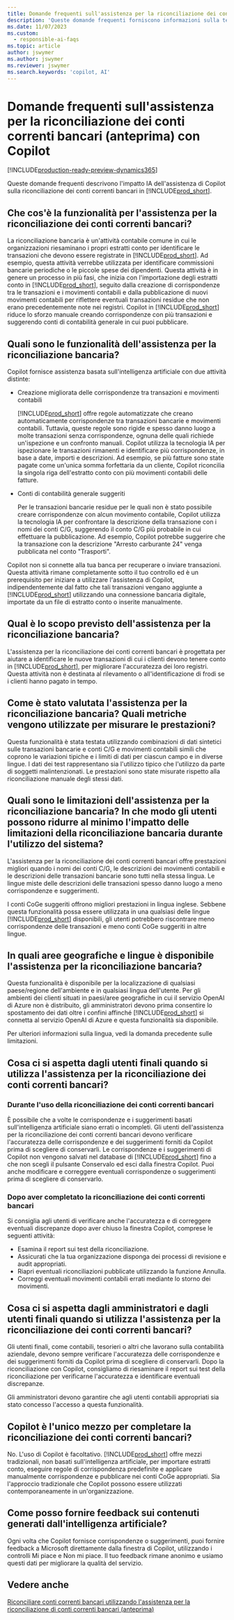 ```yaml
---
title: Domande frequenti sull'assistenza per la riconciliazione dei conti correnti bancari (anteprima) con Copilot
description: 'Queste domande frequenti forniscono informazioni sulla tecnologia di IA utilizzata per riconciliare conti correnti bancari ed estratti conto in Business Central. Includono considerazioni e dettagli chiave su come viene utilizzata l''intelligenza artificiale, come è stata testata e valutata ed eventuali limitazioni specifiche.'
ms.date: 11/07/2023
ms.custom:
  - responsible-ai-faqs
ms.topic: article
author: jswymer
ms.author: jswymer
ms.reviewer: jswymer
ms.search.keywords: 'copilot, AI'
---
```


# <a name="faq-for-bank-account-reconciliation-assist-preview-with-copilot"></a>Domande frequenti sull'assistenza per la riconciliazione dei conti correnti bancari (anteprima) con Copilot

[!INCLUDE[production-ready-preview-dynamics365](includes/production-ready-preview-dynamics365.md)]

Queste domande frequenti descrivono l'impatto IA dell'assistenza di Copilot sulla riconciliazione dei conti correnti bancari in [!INCLUDE[prod_short](includes/prod_short.md)]. 

## <a name="what-is-bank-reconciliation-assist"></a>Che cos'è la funzionalità per l'assistenza per la riconciliazione dei conti correnti bancari?

La riconciliazione bancaria è un'attività contabile comune in cui le organizzazioni riesaminano i propri estratti conto per identificare le transazioni che devono essere registrate in [!INCLUDE[prod_short](includes/prod_short.md)]. Ad esempio, questa attività verrebbe utilizzata per identificare commissioni bancarie periodiche o le piccole spese dei dipendenti. Questa attività è in genere un processo in più fasi, che inizia con l'importazione degli estratti conto in [!INCLUDE[prod_short](includes/prod_short.md)], seguito dalla creazione di corrispondenze tra le transazioni e i movimenti contabili e dalla pubblicazione di nuovi movimenti contabili per riflettere eventuali transazioni residue che non erano precedentemente note nei registri. Copilot in [!INCLUDE[prod_short](includes/prod_short.md)] riduce lo sforzo manuale creando corrispondenze con più transazioni e suggerendo conti di contabilità generale in cui puoi pubblicare. 

## <a name="what-are-capabilities-of-bank-reconciliation-assist"></a>Quali sono le funzionalità dell'assistenza per la riconciliazione bancaria?

Copilot fornisce assistenza basata sull'intelligenza artificiale con due attività distinte: 

- Creazione migliorata delle corrispondenze tra transazioni e movimenti contabili 

   [!INCLUDE[prod_short](includes/prod_short.md)] offre regole automatizzate che creano automaticamente corrispondenze tra transazioni bancarie e movimenti contabili. Tuttavia, queste regole sono rigide e spesso danno luogo a molte transazioni senza corrispondenze, ognuna delle quali richiede un'ispezione e un confronto manuali. Copilot utilizza la tecnologia IA per ispezionare le transazioni rimanenti e identificare più corrispondenze, in base a date, importi e descrizioni. Ad esempio, se più fatture sono state pagate come un'unica somma forfettaria da un cliente, Copilot riconcilia la singola riga dell'estratto conto con più movimenti contabili delle fatture. 
 
- Conti di contabilità generale suggeriti 

   Per le transazioni bancarie residue per le quali non è stato possibile creare corrispondenze con alcun movimento contabile, Copilot utilizza la tecnologia IA per confrontare la descrizione della transazione con i nomi dei conti C/G, suggerendo il conto C/G più probabile in cui effettuare la pubblicazione. Ad esempio, Copilot potrebbe suggerire che la transazione con la descrizione "Arresto carburante 24" venga pubblicata nel conto "Trasporti". 

Copilot non si connette alla tua banca per recuperare o inviare transazioni. Questa attività rimane completamente sotto il tuo controllo ed è un prerequisito per iniziare a utilizzare l'assistenza di Copilot, indipendentemente dal fatto che tali transazioni vengano aggiunte a [!INCLUDE[prod_short](includes/prod_short.md)] utilizzando una connessione bancaria digitale, importate da un file di estratto conto o inserite manualmente. 

## <a name="what-is-the-intended-use-of-bank-reconciliation-assist"></a>Qual è lo scopo previsto dell'assistenza per la riconciliazione bancaria?

L'assistenza per la riconciliazione dei conti correnti bancari è progettata per aiutare a identificare le nuove transazioni di cui i clienti devono tenere conto in [!INCLUDE[prod_short](includes/prod_short.md)], per migliorare l'accuratezza dei loro registri. Questa attività non è destinata al rilevamento o all'identificazione di frodi se i clienti hanno pagato in tempo.   

## <a name="how-was-bank-reconciliation-assist-evaluated-what-metrics-are-used-to-measure-performance"></a>Come è stato valutata l'assistenza per la riconciliazione bancaria? Quali metriche vengono utilizzate per misurare le prestazioni?

Questa funzionalità è stata testata utilizzando combinazioni di dati sintetici sulle transazioni bancarie e conti C/G e movimenti contabili simili che coprono le variazioni tipiche e i limiti di dati per ciascun campo e in diverse lingue. I dati dei test rappresentano sia l'utilizzo tipico che l'utilizzo da parte di soggetti malintenzionati. Le prestazioni sono state misurate rispetto alla riconciliazione manuale degli stessi dati. 

## <a name="what-are-the-limitations-of-bank-reconciliation-assist-how-can-users-minimize-the-impact-of-the-bank-reconciliation-limitations-when-using-the-system"></a>Quali sono le limitazioni dell'assistenza per la riconciliazione bancaria? In che modo gli utenti possono ridurre al minimo l'impatto delle limitazioni della riconciliazione bancaria durante l'utilizzo del sistema?

L'assistenza per la riconciliazione dei conti correnti bancari offre prestazioni migliori quando i nomi dei conti C/G, le descrizioni dei movimenti contabili e le descrizioni delle transazioni bancarie sono tutti nella stessa lingua. Le lingue miste delle descrizioni delle transazioni spesso danno luogo a meno corrispondenze e suggerimenti. 

I conti CoGe suggeriti offrono migliori prestazioni in lingua inglese. Sebbene questa funzionalità possa essere utilizzata in una qualsiasi delle lingue [!INCLUDE[prod_short](includes/prod_short.md)] disponibili, gli utenti potrebbero riscontrare meno corrispondenze delle transazioni e meno conti CoGe suggeriti in altre lingue. 
<!--

## <a name="what-operational-factors-and-settings-allow-for-effective-and-responsible-use-of-the-feature"></a>What operational factors and settings allow for effective and responsible use of the feature?


-->
## <a name="in-which-geographies-and-languages-is-bank-reconciliation-assist-available"></a>In quali aree geografiche e lingue è disponibile l'assistenza per la riconciliazione bancaria?

Questa funzionalità è disponibile per la localizzazione di qualsiasi paese/regione dell'ambiente e in qualsiasi lingua dell'utente. Per gli ambienti dei clienti situati in paesi/aree geografiche in cui il servizio OpenAI di Azure non è distribuito, gli amministratori devono prima consentire lo spostamento dei dati oltre i confini affinché [!INCLUDE[prod_short](includes/prod_short.md)] si connetta al servizio OpenAI di Azure e questa funzionalità sia disponibile. 

Per ulteriori informazioni sulla lingua, vedi la domanda precedente sulle limitazioni.  

## <a name="what-is-expected-of-end-users-when-operating-bank-account-reconciliation-assist"></a>Cosa ci si aspetta dagli utenti finali quando si utilizza l'assistenza per la riconciliazione dei conti correnti bancari?

### <a name="while-using-bank-account-reconciliation"></a>Durante l'uso della riconciliazione dei conti correnti bancari

È possibile che a volte le corrispondenze e i suggerimenti basati sull'intelligenza artificiale siano errati o incompleti. Gli utenti dell'assistenza per la riconciliazione dei conti correnti bancari devono verificare l'accuratezza delle corrispondenze e dei suggerimenti forniti da Copilot prima di scegliere di conservarli. Le corrispondenze e i suggerimenti di Copilot non vengono salvati nel database di [!INCLUDE[prod_short](includes/prod_short.md)] fino a che non scegli il pulsante Conservalo ed esci dalla finestra Copilot. Puoi anche modificare e correggere eventuali corrispondenze o suggerimenti prima di scegliere di conservarlo. 

### <a name="after-completing-bank-account-reconciliation"></a>Dopo aver completato la riconciliazione dei conti correnti bancari

Si consiglia agli utenti di verificare anche l'accuratezza e di correggere eventuali discrepanze dopo aver chiuso la finestra Copilot, comprese le seguenti attività: 

- Esamina il report sui test della riconciliazione. 
- Assicurati che la tua organizzazione disponga dei processi di revisione e audit appropriati. 
- Riapri eventuali riconciliazioni pubblicate utilizzando la funzione Annulla. 
- Correggi eventuali movimenti contabili errati mediante lo storno dei movimenti. 

## <a name="what-is-expected-of-administrators-and-end-users-when-operating-bank-account-reconciliation-assist"></a>Cosa ci si aspetta dagli amministratori e dagli utenti finali quando si utilizza l'assistenza per la riconciliazione dei conti correnti bancari?

Gli utenti finali, come contabili, tesorieri o altri che lavorano sulla contabilità aziendale, devono sempre verificare l'accuratezza delle corrispondenze e dei suggerimenti forniti da Copilot prima di scegliere di conservarli. Dopo la riconciliazione con Copilot, consigliamo di riesaminare il report sui test della riconciliazione per verificarne l'accuratezza e identificare eventuali discrepanze. 

Gli amministratori devono garantire che agli utenti contabili appropriati sia stato concesso l'accesso a questa funzionalità. 

## <a name="is-copilot-the-only-means-to-completing-bank-account-reconciliation"></a>Copilot è l'unico mezzo per completare la riconciliazione dei conti correnti bancari?

No. L'uso di Copilot è facoltativo. [!INCLUDE[prod_short](includes/prod_short.md)] offre mezzi tradizionali, non basati sull'intelligenza artificiale, per importare estratti conto, eseguire regole di corrispondenza predefinite e applicare manualmente corrispondenze e pubblicare nei conti CoGe appropriati. Sia l'approccio tradizionale che Copilot possono essere utilizzati contemporaneamente in un'organizzazione. 

## <a name="how-do-i-give-feedback-about-ai-generated-content"></a>Come posso fornire feedback sui contenuti generati dall'intelligenza artificiale?

Ogni volta che Copilot fornisce corrispondenze o suggerimenti, puoi fornire feedback a Microsoft direttamente dalla finestra di Copilot, utilizzando i controlli Mi piace e Non mi piace. Il tuo feedback rimane anonimo e usiamo questi dati per migliorare la qualità del servizio.


## <a name="see-also"></a>Vedere anche

[Riconciliare conti correnti bancari utilizzando l'assistenza per la riconciliazione di conti correnti bancari (anteprima)](bank-reconciliation-with-copilot.md)
